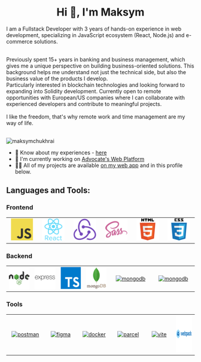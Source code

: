 <h1 align="center">Hi 👋, I'm Maksym</h1>
I am a Fullstack Developer with 3 years of hands-on experience in web development, specializing in JavaScript ecosystem (React, Node.js) and e-commerce solutions. <br><br>

Previously spent 15+ years in banking and business management, which gives me a unique perspective on building business-oriented solutions. This background helps me understand not just the technical side, but also the business value of the products I develop. <br>
Particularly interested in blockchain technologies and looking forward to expanding into Solidity development. Currently open to remote opportunities with European/US companies where I can collaborate with experienced developers and contribute to meaningful projects.<br><br>
I like the freedom, that's why remote work and time management are my way of life. <br><br>


<p align="left"> <img src="https://komarev.com/ghpvc/?username=maksymchukhrai&label=Profile%20views&color=0e75b6&style=flat" alt="maksymchukhrai" /> </p>

- 📄 Know about my experiences - <a href="https://drive.google.com/file/d/1-mEN_xd4OBLY0tLnSkjJthsGTgglXka5/view?pli=1" target="_blank">here</a>
- 🔭 I'm currently working on <a href="https://igor-tarasenko.com/" target="_blank">Advocate's Web Platform</a>
- 👨‍💻 All of my projects are available <a href="https://www.mchukhrai.com" target="_blank">on my web app</a> and in this profile below.

<h2 align="left">Languages and Tools:</h2>

<h3>Frontend</h3>
<table align="center" width="100%" border="0" cellspacing="0" cellpadding="0">
  <tr>
    <td align="center" width="196" >
      <a href="https://developer.mozilla.org/en-US/docs/Web/JavaScript" target="_blank" rel="noreferrer">
        <img src="https://raw.githubusercontent.com/devicons/devicon/master/icons/javascript/javascript-original.svg" alt="javascript" width="60" height="60" />
      </a>
    </td>
    <td align="center" width="196" >
      <a href="https://reactjs.org" target="_blank" rel="noreferrer">
        <img src="https://raw.githubusercontent.com/devicons/devicon/master/icons/react/react-original-wordmark.svg" alt="react" width="60" height="60" />
      </a>
    </td>
    <td align="center" width="196" >
      <a href="https://redux.js.org" target="_blank" rel="noreferrer">
        <img src="https://raw.githubusercontent.com/devicons/devicon/master/icons/redux/redux-original.svg" alt="redux" width="60" height="60" />
      </a>
    </td>
        <td align="center" width="196" >
      <a href="https://sass-lang.com" target="_blank" rel="noreferrer">
        <img src="https://raw.githubusercontent.com/devicons/devicon/master/icons/sass/sass-original.svg" alt="sass" width="60" height="60" />
      </a>
    </td>
        <td align="center" width="196" >
      <a href="https://www.w3.org/html" target="_blank" rel="noreferrer">
        <img src="https://raw.githubusercontent.com/devicons/devicon/master/icons/html5/html5-original-wordmark.svg" alt="html5" width="60" height="60" />
      </a>
    </td> 
    <td align="center" width="196" >
      <a href="https://www.w3schools.com/css" target="_blank" rel="noreferrer">
        <img src="https://raw.githubusercontent.com/devicons/devicon/master/icons/css3/css3-original-wordmark.svg" alt="css3" width="60" height="60" />
      </a>
    </td>
  </tr>
</table>

<!-- Backend -->
<h3>Backend</h3>
<table align="center" width="100%" border="0" cellspacing="0" cellpadding="0">
  <tr>
  <!-- Node.js -->
    <td align="center" width="196"> 
      <a href="https://nodejs.org" target="_blank" rel="noreferrer">
        <img src="https://raw.githubusercontent.com/devicons/devicon/master/icons/nodejs/nodejs-original-wordmark.svg" alt="nodejs" width="100" height="60" />
      </a>
    </td>
    <!-- Express -->
    <td align="center" width="196">
      <a href="https://expressjs.com" target="_blank" rel="noreferrer">
        <img src="https://raw.githubusercontent.com/devicons/devicon/master/icons/express/express-original-wordmark.svg" alt="express" width="60" height="60" />
      </a>
    </td>
    <!-- Typescript -->
        <td align="center" width="196">
      <a href="https://www.typescriptlang.org" target="_blank" rel="noreferrer">
        <img src="https://raw.githubusercontent.com/devicons/devicon/master/icons/typescript/typescript-original.svg" alt="typescript" width="60" height="60" />
      </a>
    </td>
    <!-- MongoDB -->
    <td align="center" width="196">
      <a href="https://www.mongodb.com" target="_blank" rel="noreferrer">
        <img src="https://raw.githubusercontent.com/devicons/devicon/master/icons/mongodb/mongodb-original-wordmark.svg" alt="mongodb" width="60" height="60" />
      </a>
    </td>
    <!-- PostgreSQL -->
        <td align="center" width="196">
      <a href="https://www.postgresql.org" target="_blank" rel="noreferrer">
        <img src="https://www.vectorlogo.zone/logos/postgresql/postgresql-vertical.svg" alt="mongodb" width="80" height="80" />
      </a>
    </td>
    <!-- Supabase -->
            <td align="center" width="196">
      <a href="https://supabase.com" target="_blank" rel="noreferrer">
        <img src="https://www.vectorlogo.zone/logos/supabase/supabase-ar21.svg" alt="mongodb" width="100" height="70" />
      </a>
    </td>
  </tr>
</table>

<!-- Tools -->
<h3>Tools</h3>
<table align="center" width="100%" border="0" cellspacing="0" cellpadding="0">
  <tr>
  <!-- Postman -->
    <td align="center" width="196">
      <a href="https://postman.com" target="_blank" rel="noreferrer">
        <img src="https://www.vectorlogo.zone/logos/getpostman/getpostman-icon.svg" alt="postman" width="60" height="60" />
      </a>
    </td>
    <!-- Figma -->
    <td align="center" width="196">
      <a href="https://www.figma.com/" target="_blank" rel="noreferrer">
        <img src="https://www.vectorlogo.zone/logos/figma/figma-icon.svg" alt="figma" width="60" height="60" />
      </a>
    </td>
    <!-- Docker -->
        <td align="center" width="196">
      <a href="https://www.docker.com" target="_blank" rel="noreferrer">
        <img src="https://www.vectorlogo.zone/logos/docker/docker-official.svg" alt="docker" width="80" height="80" />
      </a>
    </td>
        <!-- Parcel -->
        <td align="center" width="196">
      <a href="https://parceljs.org" target="_blank" rel="noreferrer">
        <img src="https://www.vectorlogo.zone/logos/parceljs/parceljs-ar21~bgwhite.svg" alt="parcel" width="100" height="50" />
      </a>
    </td>
        <!-- Vite -->
        <td align="center" width="196">
      <a href="https://vitejs.dev" target="_blank" rel="noreferrer">
        <img src="https://www.vectorlogo.zone/logos/vitejsdev/vitejsdev-ar21.svg" alt="vite" width="90" height="90" />
      </a>
    </td>
        <!-- Webpack -->
        <td align="center" width="196">
      <a href="https://webpack.js.org" target="_blank" rel="noreferrer">
        <img src="https://raw.githubusercontent.com/devicons/devicon/d00d0969292a6569d45b06d3f350f463a0107b0d/icons/webpack/webpack-original-wordmark.svg" alt="webpack" width="100" height="100" />
      </a>
    </td>
  </tr>
</table>

